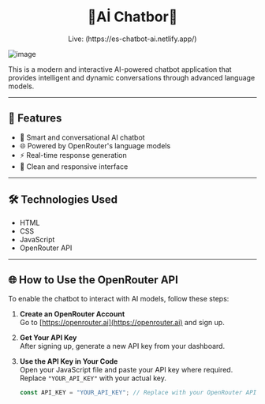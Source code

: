 <h1 align="center">
🤖Aİ Chatbor🚀
</h1>
<p align="center">Live: (https://es-chatbot-ai.netlify.app/)</p>

![image](https://github.com/user-attachments/assets/c3dde67c-cf51-469f-9b63-0a460e9bfafa)


This is a modern and interactive AI-powered chatbot application that provides intelligent and dynamic conversations through advanced language models.

---

## 🚀 Features

- 💬 Smart and conversational AI chatbot  
- 🌐 Powered by OpenRouter's language models  
- ⚡ Real-time response generation  
- 📱 Clean and responsive interface

---

## 🛠️ Technologies Used

- HTML  
- CSS  
- JavaScript  
- OpenRouter API

---

## 🌐 How to Use the OpenRouter API

To enable the chatbot to interact with AI models, follow these steps:

1. **Create an OpenRouter Account**  
   Go to [https://openrouter.ai](https://openrouter.ai) and sign up.

2. **Get Your API Key**  
   After signing up, generate a new API key from your dashboard.

3. **Use the API Key in Your Code**  
   Open your JavaScript file and paste your API key where required.  
   Replace `"YOUR_API_KEY"` with your actual key.

   ```javascript
   const API_KEY = "YOUR_API_KEY"; // Replace with your OpenRouter API key

